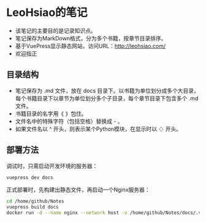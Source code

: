 # LeoHsiao的笔记

- 该笔记的主要目的是记录知识点。
- 笔记保存为MarkDown格式，分为多个书籍，按章节目录排序。
- 基于VuePress显示静态网站，访问URL：<http://leohsiao.com/>
- 欢迎指正

## 目录结构

- 笔记保存为 .md 文件，放在 docs 目录下。以书籍为单位划分成多个大目录，每个书籍目录下以章节为单位划分多个子目录，每个章节目录下包含多个 .md 文件。
- 书籍目录的名字用《 》包住。
- 文件名中的特殊字符（包括空格）替换成 - 。
- 如果文件名以 ^ 开头，则表示某个Python模块，在显示时以 ♢ 开头。

## 部署方法

调试时，只需启动开发环境的服务器：
```sh
vuepress dev docs
```

正式部署时，先构建出静态文件，再启动一个Nginx服务器：
```sh
cd /home/github/Notes
vuepress build docs
docker run -d --name nginx --network host -v /home/github/Notes/docs/.vuepress/dist/:/root/Notes/ -v /home/github/Notes/nginx.conf:/etc/nginx/nginx.conf nginx
```
